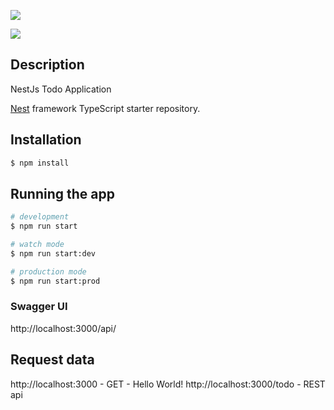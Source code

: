 [<img src="https://nestjs.com/img/logo_text.svg">](http://nestjs.com/)

[<img src="https://opencollective.com/nest/backers/badge.svg">](https://opencollective.com/nest)

## Description

NestJs Todo Application

[Nest](https://github.com/nestjs/nest) framework TypeScript starter repository.

## Installation

```bash
$ npm install
```

## Running the app

```bash
# development
$ npm run start

# watch mode
$ npm run start:dev

# production mode
$ npm run start:prod
```

### Swagger UI

http://localhost:3000/api/

## Request data

http://localhost:3000 - GET - Hello World!
http://localhost:3000/todo - REST api
